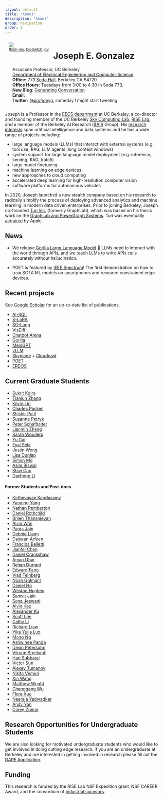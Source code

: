 ```yaml
---
layout: default
title: "About"
description: "About"
group: navigation
order: 2
---
```



<script src="assets/scripts.js"></script>


<div style="overflow: hidden;">

<div style="float:left;padding:12px">
<img src="{{ site.baseurl }}/assets/jegonzal.jpg">
<small><center>(<a target="_blank" href="{{ site.baseurl }}/assets/jegonzal_highres.jpg">high-res</a>, <a target="_blank" href="bio.html">biosketch</a>, 
    <a target="_blank" href="{{ site.baseurl }}/assets/joseph_gonzalez_cv.pdf">cv</a>)</center></small>
</div>

<div>
<h1> Joseph E. Gonzalez </h1>
<ul style="list-style-type:none">
<li> Associate Professor, UC Berkeley </li>

  <li> <a target="_blank" href="http://eecs.berkeley.edu">Department of Electrical Engineering and Computer Science</a> </li>

  <li> <b>Office:</b> 773 <a href="https://goo.gl/maps/U7JiapPCY2x">Soda Hall</a>, Berkeley CA 94720</li>

  <li> <b>Office Hours:</b> Tuesdays from 3:00 to 4:30 in Soda 773.</li>
  <li> <b>New Blog:</b> <a href="https://generatingconversation.substack.com">Generating Conversation</a> </li>


  <li> <b>Email:</b>
    <script type="text/javascript"> email_address("jegonzal") </script>
  </li>

  <li> <b>Twitter:</b> <a href="https://twitter.com/profjoeyg">@profjoeyg</a>,  someday I might start tweeting.</li>
  </ul>
</div>

</div>


Joseph is a Professor in the [EECS department](http://www.eecs.berkeley.edu) at UC Berkeley, a co-director and founding member of the UC Berkeley [Sky Computing Lab](http://sky.cs.berkeley.edu), [RISE Lab](http://rise.cs.berkeley.edu), and a member of the Berkeley AI Research ([BAIR](bair.berkeley.edu) Group). His [research interests](research) span artificial intelligence and data systems and he has a wide range of projects including:

* large language models (LLMs) that interact with external systems (e.g. tool use, RAG, LLM agents, long context windows)
* system support for large language model deployment (e.g. inference, serving, RAG, batch)
* large model finetuning
* machine learning on edge devices
* new approaches to cloud computing
* accelerated deep learning for high-resolution computer vision
* software platforms for autonomous vehicles

In 2020, Joseph launched a new stealth company based on his research to radically simplify the process of deploying advanced analytics and machine learning in modern data driven enterprises. Prior to joining Berkeley, Joseph co-founded <a href="http://Turi.com">Turi Inc.</a> (formerly GraphLab), which was based on his thesis work on the <a href="https://github.com/dato-code/PowerGraph">GraphLab and PowerGraph Systems</a>.  Turi was eventually <a href="http://www.geekwire.com/2016/exclusive-apple-acquires-turi-major-exit-seattle-based-machine-learning-ai-startup/">acquired</a> by Apple.


## News 

* We release [Gorilla Large Language Model](https://gorilla.cs.berkeley.edu/) 🦍 LLMs need to interact with the world through APIs, and we teach LLMs to write APIs calls accurately without hallucination. 

* POET is featured by [IEEE Spectrum](https://spectrum.ieee.org/neural-network-training)! The first demonstration on how to train SOTA ML models on smartphones and resource constrained edge devices.

## Recent projects

See [Google Scholar](https://scholar.google.com/citations?user=B96GkdgAAAAJ&hl=en&oi=ao) for an up-to-date list of publications.

* [AI-SQL](https://arxiv.org/abs/2403.05821)
* [S-LoRA](https://arxiv.org/abs/2311.03285)
* [SG-Lang](https://github.com/sgl-project/sglang)
* [VisDiff](https://understanding-visual-datasets.github.io/VisDiff-website/)
* [Chatbot Arena](https://chat.lmsys.org/)
* [Gorilla](https://gorilla.cs.berkeley.edu/)
* [MemGPT](https://research.memgpt.ai/)
* [vLLM](https://vllm.ai)
* [Skyplane](https://github.com/skyplane-project/skyplane) + [Cloudcast](https://www.usenix.org/conference/nsdi24/presentation/wooders) 
* [POET](https://poet.cs.berkeley.edu/)
* [ERDOS](https://rise.cs.berkeley.edu/projects/erdos/)

 
## Current Graduate Students
* [Sukrit Kalra](https://sukritkalra.github.io/)
* [Tianjun Zhang](https://www.linkedin.com/in/tianjun-zhang-333bb2126)
* [Kevin Lin](https://people.eecs.berkeley.edu/~kevinlin/)
* [Charles Packer](https://people.eecs.berkeley.edu/~cpacker/)
* [Shishir Patil](https://shishirpatil.github.io/)
* [Suzanne Petryk](https://suziepetryk.com/)
* [Peter Schafhalter](https://pschafhalter.com/)
* [Lianmin Zheng](http://lmzheng.net/)
* [Sarah Wooders](http://sarahwooders.github.io)
* [Yu Gai](https://scholar.google.com/citations?user=sSvMwicAAAAJ&hl=en)
* [Eyal Sela](https://dblp.org/pid/185/9249.html)
* [Justin Wong](https://www.linkedin.com/in/justin-wong-23155411b/)
* [Lisa Dunlap](https://www.lisabdunlap.com/)
* [Simon Mo](https://simon-mo.com/)
* [Asim Biswal](https://www.linkedin.com/in/asim-biswal/)
* [Shiyi Cao]()
* [Dacheng Li]()


#### Former Students and Post-docs

* [Kirthevasan Kandasamy](https://people.eecs.berkeley.edu/~kandasamy/)
* [Yaoqing Yang](https://sites.google.com/site/yangyaoqingcmu/)
* [Nathan Pemberton](https://people.eecs.berkeley.edu/~nathanp/)
* [Daniel Rothchild](https://www.linkedin.com/in/daniel-rothchild-45510b38/)
* [Brijen Thananjeyan](https://bthananjeyan.github.io)
* [Alvin Wan](http://alvinwan.com)
* [Paras Jain](http://parasjain.com)
* [Debbie Liang](https://www.linkedin.com/in/debbie-liang/)
* [Daiyaan Arfeen](https://www.linkedin.com/in/daiyaanarfeen)
* [Francios Belletti](https://github.com/bellettif)
* [Jianfei Chen](http://people.eecs.berkeley.edu/~jianfei/)
* [Daniel Crankshaw](https://dancrankshaw.com/)
* [Aman Dhar](https://www.linkedin.com/in/amandhar/)
* [Rehan Durrani](https://github.com/RehanSD)
* [Edward Fang](https://www.linkedin.com/in/edward-h-fang)
* [Vlad Feinberg](https://vlad17.github.io/about)
* [Noah Golmant](http://noahgolmant.com)
* [Daniel Ho]()
* [Weston Hughes](https://www.linkedin.com/in/weston-hughes-61b153110)
* [Samvit Jain](http://www.samvitjain.com)
* [Sona Jeswani](https://data.berkeley.edu/graduate-profile-sona-jeswani)
* [Alvin Kao]()
* [Alexander Ku](https://www.linkedin.com/in/alexyku/)
* [Scott Lee](https://scottjlee.github.io)
* [Cathy Li](https://www.linkedin.com/in/cathy-li-81068b141/)
* [Richard Liaw](https://www.linkedin.com/in/richardliaw)
* [Yika Yujia Luo](https://www.linkedin.com/in/yika-yujia-luo-3a835b87)
* [Mong Ng](http://www.mong.life/about-me/)
* [Ashwinee Panda](https://www.linkedin.com/in/ashwineepanda)
* [Devin Petersohn](https://www.linkedin.com/in/devinpetersohn/)
* [Vikram Sreekanti](https://www.vikrams.io)
* [Hari Subbaraj](https://www.linkedin.com/in/hsubbaraj)
* [Victor Sun]()
* [Alexey Tumanov](https://www.cc.gatech.edu/people/alexey-tumanov)
* [Nikita Vemuri](https://www.linkedin.com/in/nikitavemuri)
* [Xin Wang](https://people.eecs.berkeley.edu/~xinw/)
* [Matthew Wright](https://www.linkedin.com/in/mattawright)
* [Chenggang Wu](http://cgwu.io/)
* [Flora Xue](https://floraxue.github.io/index.html)
* [Neeraja Yadwadkar](https://people.eecs.berkeley.edu/~neerajay/)
* [Andy Yan]()
* [Corey Zumar](https://www.linkedin.com/in/corey-zumar-0a770982)


## Research Opportunities for Undergraduate Students

We are also looking for motivated undergraduate students who would like to get involved in doing cutting edge research.  If you are an undergraduate at Berkeley and are interested in getting involved in research please fill out the [DARE Application](https://dare.berkeley.edu/).


## Funding

This research is funded by the RISE Lab NSF Expedition grant, NSF CAREER Award, and the consortium of [industrial sponsors](https://sky.cs.berkeley.edu/sponsors/).
